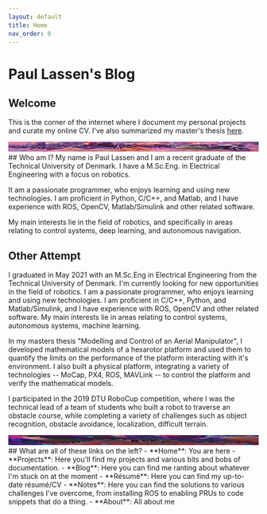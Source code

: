 ```yaml
---
layout: default
title: Home
nav_order: 0
---
```

# **Paul Lassen's Blog**
## Welcome

This is the corner of the internet where I document my personal projects and curate my online CV. I've also summarized my master's thesis [here](https://paullassen.com/projects/msc.html).

<img src="/assets/wanderer.png" width="100%" height=20/>
## Who am I?
My name is Paul Lassen and I am a recent graduate of the Technical University of Denmark. I have a M.Sc.Eng. in Electrical Engineering with a focus on robotics. 

It am a passionate programmer, who enjoys learning and using new technologies. I am proficient in Python, C/C++, and Matlab, and I have experience with ROS, OpenCV, Matlab/Simulink and other related software.

My main interests lie in the field of robotics, and specifically in areas relating to control systems, deep learning, and autonomous navigation.

## Other Attempt
I  graduated in May 2021 with an M.Sc.Eng in Electrical Engineering from the Technical University of Denmark. I'm currently looking for new opportunities in the field of robotics. I am a passionate programmer, who enjoys learning and using new technologies. I am proficient in C/C++, Python, and Matlab/Simulink, and I have experience with ROS, OpenCV and other related software. My main interests lie in areas relating to control systems, autonomous systems, machine learning.

In my masters thesis "Modelling and Control of an Aerial Manipulator", I developed mathematical models of a hexarotor platform and used them to quantify the limits on the performance of the platform interacting with it's environment. I also built a physical platform, integrating a variety of technologies -- MoCap, PX4, ROS, MAVLink -- to control the platform and verify the mathematical models.

I participated in the 2019 DTU RoboCup competition, where I was the technical lead of a team of students who built a robot to traverse an obstacle course, while completing a variety of challenges such as object recognition, obstacle avoidance, localization, difficult terrain.

<img src="/assets/traveler_rejoice.png" width="100%" height=20/>
## What are all of these links on the left?
- **Home**: You are here
- **Projects**: Here you'll find my projects and various bits and bobs of documentation. 
- **Blog**: Here you can find me ranting about whatever I'm stuck on at the moment
- **Résumé**: Here you can find my up-to-date résumé/CV
- **Notes**: Here you can find the solutions to various challenges I've overcome, from installing ROS to enabling PRUs to code snippets that do a thing.
- **About**: All about me
